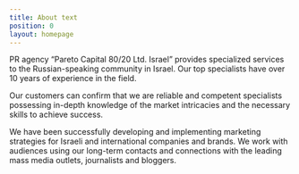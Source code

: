 ```yaml
---
title: About text
position: 0
layout: homepage
---
```


PR agency “Pareto Capital 80/20 Ltd. Israel” provides specialized services to the Russian-speaking community in Israel. Our top specialists have over 10 years of experience in the field.

Our customers can confirm that we are reliable and competent specialists possessing in-depth knowledge of the market intricacies and the necessary skills to achieve success.

We have been successfully developing and implementing marketing strategies for Israeli and international companies and brands. We work with audiences using our long-term contacts and connections with the leading mass media outlets, journalists and bloggers.